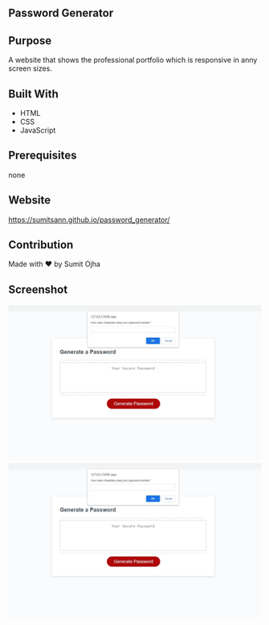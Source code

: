 ## Password Generator
## Purpose
A website that shows the professional portfolio which is responsive in anny screen sizes.

## Built With
* HTML
* CSS
* JavaScript

## Prerequisites
none

## Website
https://sumitsann.github.io/password_generator/

## Contribution
Made with ❤️ by Sumit Ojha

## Screenshot

![](Images/Screenshot-1.jpg)
![](Images/Screenshot-1.jpg)
